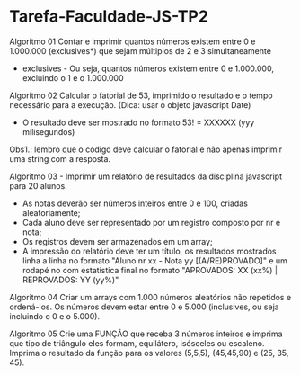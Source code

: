 # Tarefa-Faculdade-JS-TP2

Algoritmo 01 Contar e imprimir quantos números existem entre 0 e 1.000.000 (exclusives*) que sejam múltiplos de 2 e 3 simultaneamente

* exclusives - Ou seja, quantos números existem entre 0 e 1.000.000, excluindo o 1 e o 1.000.000

Algoritmo 02 Calcular o fatorial de 53, imprimido o resultado e o tempo necessário para a execução. (Dica: usar o objeto javascript Date)
- O resultado deve ser mostrado no formato 53! = XXXXXX (yyy milisegundos)

Obs1.: lembro que o código deve calcular o fatorial e não apenas imprimir uma string com a resposta.

Algoritmo 03 - Imprimir um relatório de resultados da disciplina javascript para 20 alunos.
- As notas deverão ser números inteiros entre 0 e 100, criadas aleatoriamente;
- Cada aluno deve ser representado por um registro composto por nr e nota;
- Os registros devem ser armazenados em um array;
- A impressão do relatório deve ter um título, os resultados mostrados linha a linha no formato "Aluno nr xx - Nota yy [(A/RE)PROVADO]" e um rodapé no com estatística final no formato "APROVADOS: XX (xx%) | REPROVADOS: YY (yy%)"

Algoritmo 04 Criar um arrays com 1.000 números aleatórios não repetidos e ordená-los. Os números devem estar entre 0 e 5.000 (inclusives, ou seja incluindo o 0 e o 5.000).

Algoritmo 05 Crie uma FUNÇÃO que receba 3 números inteiros e imprima que tipo de triângulo eles formam, equilátero, isósceles ou escaleno.
Imprima o resultado da função para os valores (5,5,5), (45,45,90) e (25, 35, 45).
